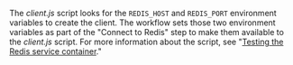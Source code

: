 The _client.js_ script looks for the `REDIS_HOST` and `REDIS_PORT` environment variables to create the client. The workflow sets those two environment variables as part of the "Connect to Redis" step to make them available to the _client.js_ script. For more information about the script, see "[Testing the Redis service container](#testing-the-redis-service-container)."
